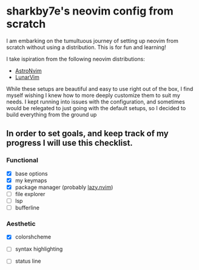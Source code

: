 # sharkby7e's neovim config from scratch 
I am embarking on the tumultuous journey of setting up neovim from scratch without using a distribution. 
This is for fun and learning!


I take ispiration from the following neovim distributions:
 - [AstroNvim](https://astronvim.com/)
 - [LunarVim](https://www.lunarvim.org/)

 While these setups are beautiful and easy to use right out of the box, I find myself wishing I knew how to 
 more deeply customize them to suit my needs. I kept running into issues with the configuration, 
 and sometimes would be relegated to just going with the default setups, so I decided to build
 everything from the ground up

## In order to set goals, and keep track of my progress I will use this checklist.
### Functional
 - [x] base options
 - [x] my keymaps
 - [x] package manager (probably [lazy.nvim](https://github.com/folke/lazy.nvim))
 - [ ] file explorer
 - [ ] lsp
 - [ ] bufferline

###  Aesthetic
 - [x] colorshcheme 
 - [ ] syntax highlighting
 - [ ] status line


